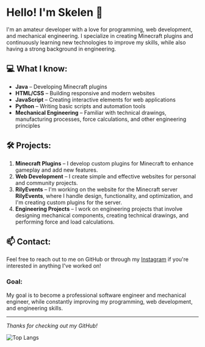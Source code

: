 # Hello! I'm Skelen 👋

I'm an amateur developer with a love for programming, web development, and mechanical engineering. I specialize in creating Minecraft plugins and continuously learning new technologies to improve my skills, while also having a strong background in engineering.

## 💻 What I know:
- **Java** – Developing Minecraft plugins
- **HTML/CSS** – Building responsive and modern websites
- **JavaScript** – Creating interactive elements for web applications
- **Python** – Writing basic scripts and automation tools
- **Mechanical Engineering** – Familiar with technical drawings, manufacturing processes, force calculations, and other engineering principles

## 🛠️ Projects:
1. **Minecraft Plugins** – I develop custom plugins for Minecraft to enhance gameplay and add new features.
2. **Web Development** – I create simple and effective websites for personal and community projects.
3. **RilyEvents** – I'm working on the website for the Minecraft server **RilyEvents**, where I handle design, functionality, and optimization, and I'm creating custom plugins for the server.
4. **Engineering Projects** – I work on engineering projects that involve designing mechanical components, creating technical drawings, and performing force and load calculations.

## 📫 Contact:
Feel free to reach out to me on GitHub or through my [Instagram](https://www.instagram.com/lordskelen18/) if you're interested in anything I've worked on!

### Goal:
My goal is to become a professional software engineer and mechanical engineer, while constantly improving my programming, web development, and engineering skills.

---

_Thanks for checking out my GitHub!_

![Top Langs](https://github-readme-stats.vercel.app/api/top-langs/?username=skelen18&theme=tokyonight)
